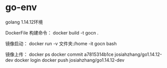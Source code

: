 # go-env

golang 1.14.12环境

DockerFile 构建命令： docker build -t gocn .

镜像启动： docker run -v 文件夹:/home -it gocn bash

镜像上传：
    docker ps
    docker commit a7815314b1ce josiahzhang/go1.14.12-dev
    docker login
    docker push josiahzhang/go1.14.12-dev
